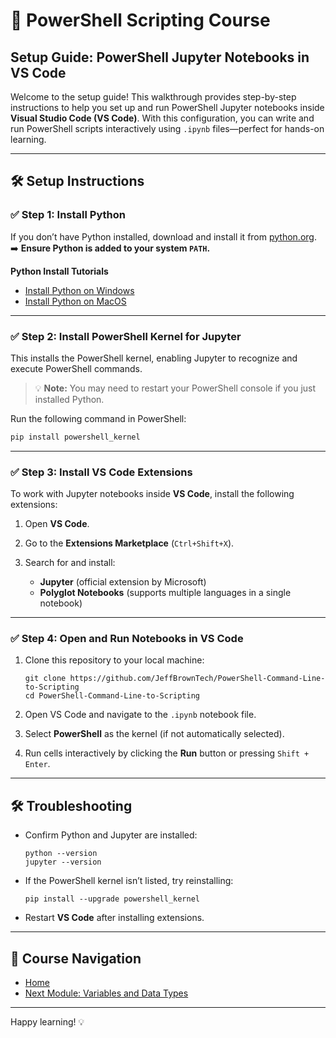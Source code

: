 # 🧩 PowerShell Scripting Course

## Setup Guide: PowerShell Jupyter Notebooks in VS Code

Welcome to the setup guide! This walkthrough provides step-by-step instructions to help you set up and run PowerShell Jupyter notebooks inside **Visual Studio Code (VS Code)**. With this configuration, you can write and run PowerShell scripts interactively using `.ipynb` files—perfect for hands-on learning.

---

## 🛠️ Setup Instructions

### ✅ Step 1: Install Python

If you don’t have Python installed, download and install it from [python.org](https://www.python.org/downloads/).
➡️ **Ensure Python is added to your system `PATH`.**

**Python Install Tutorials**

* [Install Python on Windows](https://www.pythonguis.com/installation/install-python-windows/)
* [Install Python on MacOS](https://docs.python.org/3/using/mac.html#installation-steps)

---

### ✅ Step 2: Install PowerShell Kernel for Jupyter

This installs the PowerShell kernel, enabling Jupyter to recognize and execute PowerShell commands.

> 💡 **Note:** You may need to restart your PowerShell console if you just installed Python.

Run the following command in PowerShell:

```powershell
pip install powershell_kernel
```

---

### ✅ Step 3: Install VS Code Extensions

To work with Jupyter notebooks inside **VS Code**, install the following extensions:

1. Open **VS Code**.
2. Go to the **Extensions Marketplace** (`Ctrl+Shift+X`).
3. Search for and install:

   * **Jupyter** (official extension by Microsoft)
   * **Polyglot Notebooks** (supports multiple languages in a single notebook)

---

### ✅ Step 4: Open and Run Notebooks in VS Code

1. Clone this repository to your local machine:

   ```
   git clone https://github.com/JeffBrownTech/PowerShell-Command-Line-to-Scripting
   cd PowerShell-Command-Line-to-Scripting
   ```

2. Open VS Code and navigate to the `.ipynb` notebook file.

3. Select **PowerShell** as the kernel (if not automatically selected).

4. Run cells interactively by clicking the **Run** button or pressing `Shift + Enter`.

---

## 🛠️ Troubleshooting

* Confirm Python and Jupyter are installed:

  ```
  python --version
  jupyter --version
  ```

* If the PowerShell kernel isn’t listed, try reinstalling:

  ```
  pip install --upgrade powershell_kernel
  ```

* Restart **VS Code** after installing extensions.

---

## 📂 Course Navigation

- [Home](.../README.md)
- [Next Module: Variables and Data Types](../1_Variable_and_Data_Types/README.md)

---

Happy learning! 💡
